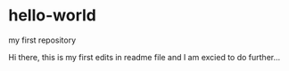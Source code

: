 # hello-world
my first repository

Hi there, this is my first edits in readme file and I am excied to do further...
